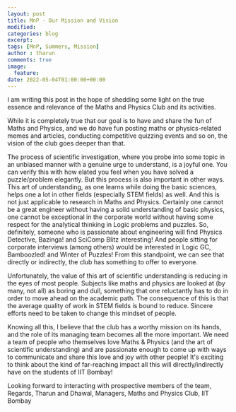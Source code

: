 ```yaml
---
layout: post
title: MnP - Our Mission and Vision
modified:
categories: blog
excerpt:
tags: [MnP, Summers, Mission]
author : tharun
comments: true
image:
  feature:
date: 2022-05-04T01:00:00+00:00
---
```


I am writing this post in the hope of shedding some light on the true essence and relevance of the Maths and Physics Club and its activities.

While it is completely true that our goal is to have and share the fun of Maths and Physics, and we do have fun posting maths or physics-related memes and articles,
conducting competitive quizzing events and so on, the vision of the club goes deeper than that.

The process of scientific investigation, where you probe into some topic in an unbiased manner with a genuine urge to understand, is a joyful one. You can verify
this with how elated you feel when you have solved a puzzle/problem elegantly. But this process is also important in other ways. This art of understanding, as one learns
while doing the basic sciences, helps one a lot in other fields (especially STEM fields) as well. And this is not just applicable to research in Maths and Physics.
Certainly one cannot be a great engineer without having a solid understanding of basic physics, one cannot be exceptional in the corporate world without having
some respect for the analytical thinking in Logic problems and puzzles. So, definitely, someone who is passionate about engineering will find Physics Detective, Bazinga!
and SciComp Blitz interesting! And people sitting for corporate interviews (among others) would be interested in Logic GC, Bamboozled! and Winter of Puzzles!
From this standpoint, we can see that directly or indirectly, the club has something to offer to everyone.

Unfortunately, the value of this art of scientific understanding is reducing in the eyes of most people. Subjects like maths and physics are looked at (by many, not all)
as boring and dull, something that one reluctantly has to do in order to move ahead on the academic path. The consequence of this is that the average quality of work in
STEM fields is bound to reduce. Sincere efforts need to be taken to change this mindset of people.

Knowing all this, I believe that the club has a worthy mission on its hands, and the role of its managing team becomes all the more important. We need a team of people
who themselves love Maths & Physics (and the art of scientific understanding) and are passionate enough to come up with ways to communicate and share this love and joy
with other people! It's exciting to think about the kind of far-reaching impact all this will directly/indirectly have on the students of IIT Bombay!

Looking forward to interacting with prospective members of the team,
Regards,
Tharun and Dhawal,
Managers, Maths and Physics Club,
IIT Bombay
